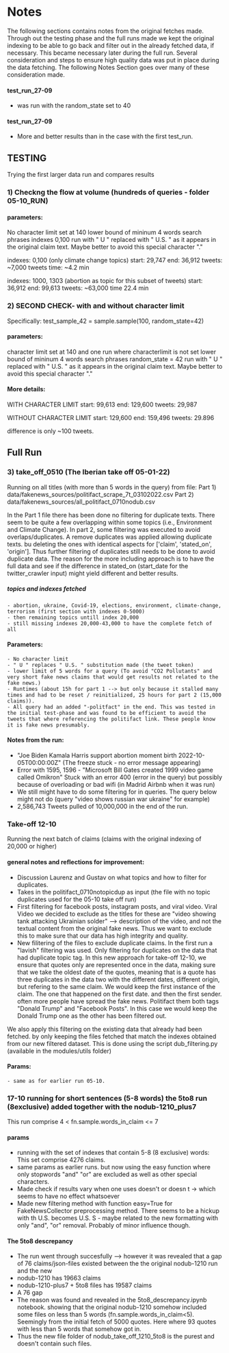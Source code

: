 # Notes

The following sections contains notes from the original fetches made. Through out the testing phase and the full runs made we kept the original indexing to be able to go back and filter out in the already fetched data, if necessary. This became necessary later during the full run. Several consideration and steps to ensure high quality data was put in place during the data fetching. The following Notes Section goes over many of these consideration made.


#### test_run_27-09
+ was run with the random_state set to 40 


#### test_run_27-09
+ More and better results than in the case with the first test_run.


## TESTING
Trying the first larger data run and compares results

### 1) Checkng the flow at volume (hundreds of queries - folder 05-10_RUN)

#### parameters:
No character limit set at 140
lower bound of mininum 4 words search phrases
indexes 0,100
run with " U " replaced with " U.S. " as it appears in the original claim text. Maybe better to avoid this special character "."


indexes: 0,100 (only climate change topics)
start: 29,747 
end: 36,912
tweets: ~7,000 tweets
time: ~4.2 min


indexes: 1000, 1303 (abortion as topic for this subset of tweets)
start: 36,912
end: 99,613
tweets: ~63,000
time 22.4 min



### 2) SECOND CHECK- with and without character limit

Specifically:
test_sample_42 = sample.sample(100, random_state=42)

#### parameters:
character limit set at 140 and one run where characterlimit is not set
lower bound of mininum 4 words search phrases
random_state =  42
run with " U " replaced with " U.S. " as it appears in the original claim text. Maybe better to avoid this special character "."


#### More details:

WITH CHARACTER LIMIT
start: 99,613
end: 129,600
tweets: 29,987


WITHOUT CHARACTER LIMIT
start: 129,600
end: 159,496
tweets: 29.896

difference is only ~100 tweets.



## Full Run

### 3) take_off_0510 (The Iberian take off 05-01-22)

Running on all titles (with more than 5 words in the query) from file:
Part 1) data/fakenews_sources/politifact_scrape_7t_03102022.csv 
Part 2) data/fakenews_sources/all_politifact_0710nodub.csv


In the Part 1 file there has been done no filtering for duplicate texts. There seem to be quite a few overlapping within some topics (i.e., Environment and Climate Change).
In part 2, some filtering was executed to avoid overlaps/duplicates. A remove duplicates was applied allowing duplicate texts. bu deleting the ones with identical aspects for ['claim', 'stated_on', 'origin']. Thus further filtering of duplicates still needs to be done to avoid duplicate data. The reason for the more including approach is to have the full data and see if the difference in stated_on (start_date for the twitter_crawler input) might yield different and better results.

##### topics and indexes fetched
    - abortion, ukraine, Covid-19, elections, environment, climate-change, terrorism (first section with indexes 0-5000)
    - then remaining topics untill index 20,000
    - still missing indexes 20,000-43,000 to have the complete fetch of all

#### Parameters: 
    - No character limit
    - " U " replaces " U.S. " substitution made (the tweet token)
    - lower limit of 5 words for a query (To avoid "CO2 Pollutants" and very short fake news claims that would get results not related to the fake news.)
    - Runtimes (about 15h for part 1 --> but only because it stalled many times and had to be reset / reinitialized, 25 hours for part 2 (15,000 claims)).
    - All query had an added "-politfact" in the end. This was tested in the initial test-phase and was found to be efficient to avoid the tweets that where referencing the politifact link. These people know it is fake news presumably.



#### Notes from the run:

- "Joe Biden Kamala Harris support abortion moment birth 2022-10-05T00:00:00Z" (The freeze stuck - no error message appearing)
- Error with 1595, 1596 - "Microsoft Bill Gates created 1999 video game called Omikron" Stuck with an error 400 (error in the query) but possibly because of overloading or bad wifi (in Madrid Airbnb when it was run)
- We still might have to do some filtering for in queries. The query below might not do  (query "video shows russian war ukraine" for example)
- 2,586,743 Tweets pulled of 10,000,000 in the end of the run.




### Take-off 12-10 

Running the next batch of claims (claims with the original indexing of 20,000 or higher)

#### general notes and reflections for improvement:

- Discussion Laurenz and Gustav on what topics and how to filter for duplicates.
- Takes in the politifact_0710notopicdup as input (the file with no topic duplicates used for the 05-10 take off run)
- First filtering for facebook posts, instagram posts, and viral video. Viral Video we decided to exclude as the titles for these are "video showing tank attacking Ukrainian solder" --> description of the video, and not the textual content from the original fake news. Thus we want to exclude this to make sure that our data has high integrity and quality.
- New filitering of the files to exclude duplicate claims. In the first run a "lavish" filtering was used. Only filtering for duplicates on the data that had duplicate topic tag. In this new approach for take-off 12-10, we ensure that quotes only are represented once in the data, making sure that we take the oldest date of the quotes, meaning that is a quote has three duplicates in the data two with the different dates, different origin, but refering to the same claim. We would keep the first instance of the claim. The one that happened on the first date. and then the first sender. often more people have spread the fake news. Politifact them both tags "Donald Trump" and "Facebook Posts". In this case we would keep the Donald Trump one as the other has been filtered out.


We also apply this filtering on the existing data that already had been fetched. by only keeping the files fetched that match the indexes obtained from our new filtered dataset. This is done using the script dub_filtering.py (available in the modules/utils folder)

#### Params:
    - same as for earlier run 05-10.



### 17-10 running for short sentences (5-8 words) the 5to8 run (8exclusive) added together with the nodub-1210_plus7

This run comprise 4 < fn.sample.words_in_claim <= 7 

#### params 

- running with the set of indexes that contain 5-8 (8 exclusive) words: This set comprise 4276 claims.
- same params as earlier runs. but now using the easy function where only stopwords "and" "or" are excluded as well as other special characters.
- Made check if results vary when one uses doesn't or doesn t -> which seems to have no effect whatsoever
- Made new filtering method with function easy=True for FakeNewsCollector preprocessing method. There seems to be a hickup with th U.S. becomes U.S. S - maybe related to the new formatting with only "and", "or" removal. Probably of minor influence though.


#### The 5to8 descrepancy
- The run went through succesfully --> however it was revealed that a gap of 76 claims/json-files existed between the the original nodub-1210 run and the new
- nodub-1210 has 19663 claims
- nodub-1210-plus7 + 5to8 files has 19587 claims
- A 76 gap
- The reason was found and revealed in the 5to8_descrepancy.ipynb notebook. showing that the original nodub-1210 somehow included some files on less than 5 words (fn.sample.words_in_claim<5). Seemingly from the initial fetch of 5000 quotes. Here where 93 quotes with less than 5 words that somehow got in.
- Thus the new file folder of nodub_take_off_1210_5to8 is the purest and doesn't contain such files.

